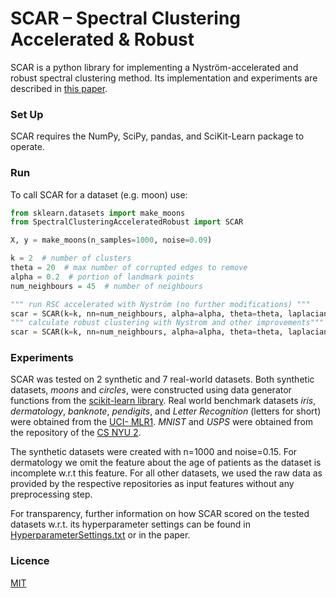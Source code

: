 # SCAR – Spectral Clustering Accelerated & Robust

SCAR is a python library for implementing a Nyström-accelerated and robust spectral clustering method. Its implementation and experiments are described in [this paper](https://doi.org/10.14778/3551793.3551850).

###  Set Up
SCAR requires the NumPy, SciPy, pandas, and SciKit-Learn package to operate.

### Run
To call SCAR for a dataset (e.g. moon) use:
```python
from sklearn.datasets import make_moons
from SpectralClusteringAcceleratedRobust import SCAR

X, y = make_moons(n_samples=1000, noise=0.09)

k = 2  # number of clusters
theta = 20  # max number of corrupted edges to remove
alpha = 0.2  # portion of landmark points
num_neighbours = 45  # number of neighbours

""" run RSC accelerated with Nyström (no further modifications) """
scar = SCAR(k=k, nn=num_neighbours, alpha=alpha, theta=theta, laplacian=2).fit_predict(X)
""" calculate robust clustering with Nystrom and other improvements"""
scar = SCAR(k=k, nn=num_neighbours, alpha=alpha, theta=theta, laplacian=0, normalize = True, weighted = True).fit_predict(X)
```

### Experiments
SCAR was tested on 2 synthetic and 7 real-world datasets. 
Both synthetic datasets, *moons* and *circles*, were constructed using data generator functions from the [scikit-learn library](https://scikit-learn.org/stable/modules/classes.html#module-sklearn.datasets). 
Real world benchmark datasets *iris*, *dermatology*, *banknote*, *pendigits*, and *Letter Recognition* (letters for short) were obtained from the [UCI- MLR1](https://archive.ics.uci.edu/ml/index.php). *MNIST* and *USPS* were obtained from the repository of the [CS NYU 2](https://cs.nyu.edu/~roweis/data.html). 

The synthetic datasets were created with n=1000 and noise=0.15.
For dermatology we omit the feature about the age of patients as the dataset is incomplete w.r.t this feature. 
For all other datasets, we used the raw data as provided by the respective repositories as input features without any preprocessing step.

For transparency, further information on how SCAR scored on the tested datasets w.r.t. its hyperparameter settings can be found in [HyperparameterSettings.txt](HyperparameterSettings.txt) or in the paper. 

### Licence
[MIT](https://choosealicense.com/licenses/mit/)
